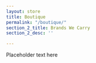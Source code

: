 ```yaml
---
layout: store
title: Boutique
permalink: "/boutique/"
section_2_title: Brands We Carry
section_2_desc: ''

---
```

Placeholder text here